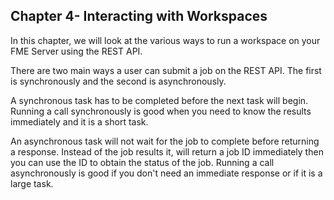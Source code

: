 ## Chapter 4- Interacting with Workspaces

In this chapter, we will look at the various ways to run a workspace on your FME Server using the REST API.   

There are two main ways a user can submit a job on the REST API. The first is synchronously and the second is asynchronously.

A synchronous task has to be completed before the next task will begin. Running a call synchronously is good when you need to know the results immediately and it is a short task.

An asynchronous task will not wait for the job to complete before returning a response. Instead of the job results it, will return a job ID immediately then you can use the ID to obtain the status of the job. Running a call asynchronously is good if you don't need an immediate response or if it is a large task.
